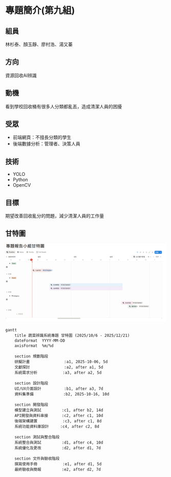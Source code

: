 # 專題簡介(第九組)

## 組員
林杉泰、顏玉靜、廖村浩、湯又蓁

## 方向
資源回收AI辨識

## 動機
看到學校回收桶有很多人分類都亂丟，造成清潔人員的困擾

## 受眾
- 前端網頁：不擅長分類的學生  
- 後端數據分析：管理者、決策人員  

## 技術
- YOLO  
- Python  
- OpenCV  

## 目標
期望改善回收亂分的問題，減少清潔人員的工作量

## 甘特圖
![甘特圖](https://github.com/shan-tai/teamwork/blob/main/%E7%94%98%E7%89%B9%E5%9C%96.png)

```mermaid
gantt
    title 蔬菜辨識系統專題 甘特圖 (2025/10/6 - 2025/12/21)
    dateFormat  YYYY-MM-DD
    axisFormat  %m/%d

    section 規劃階段
    研擬計畫               :a1, 2025-10-06, 5d
    文獻探討               :a2, after a1, 5d
    系統需求分析           :a3, after a2, 5d

    section 設計階段
    UI/UX介面設計          :b1, after a3, 7d
    資料集準備             :b2, 2025-10-16, 10d

    section 開發階段
    模型建立與測試         :c1, after b2, 14d
    API開發與資料串接      :c2, after c1, 10d
    後端架構建置           :c3, after c1, 8d
    系統功能資料庫設計     :c4, after c2, 8d

    section 測試與整合階段
    系統整合與測試         :d1, after c4, 10d
    系統優化及更改         :d2, after d1, 7d

    section 文件與驗收階段
    撰寫使用手冊           :e1, after d1, 5d
    最終驗收與簡報         :e2, after d2, 7d

```
